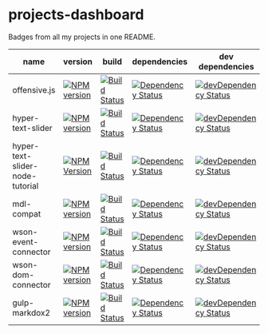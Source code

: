 # projects-dashboard
Badges from all my projects in one README.

[offensive-travis-url]: http://travis-ci.org/muroc/offensive.js
[offensive-travis-image]: https://travis-ci.org/muroc/offensive.js.svg?branch=master
[offensive-david-url]: https://david-dm.org/muroc/offensive.js
[offensive-david-image]: https://david-dm.org/muroc/offensive.js.svg
[offensive-david-url-dev]: https://david-dm.org/muroc/offensive.js#info=devDependencies
[offensive-david-image-dev]: https://david-dm.org/muroc/offensive.js/dev-status.svg
[offensive-npm-url]: https://npmjs.org/package/offensive
[offensive-npm-image]: https://badge.fury.io/js/offensive.svg

[mdl-compat-travis-url]: http://travis-ci.org/muroc/mdl-compat
[mdl-compat-travis-image]: https://secure.travis-ci.org/muroc/mdl-compat.png?branch=master
[mdl-compat-david-url]: https://david-dm.org/muroc/mdl-compat
[mdl-compat-david-image]: https://david-dm.org/muroc/mdl-compat.svg
[mdl-compat-david-url-dev]: https://david-dm.org/muroc/mdl-compat?type=dev
[mdl-compat-david-image-dev]: https://david-dm.org/muroc/mdl-compat/dev-status.svg
[mdl-compat-npm-url]: https://npmjs.org/package/mdl-compat
[mdl-compat-npm-image]: https://badge.fury.io/js/mdl-compat.svg

[wson-ec-travis-url]: http://travis-ci.org/muroc/wson-event-connector
[wson-ec-travis-image]: https://api.travis-ci.org/muroc/wson-event-connector.svg
[wson-ec-david-url]: https://david-dm.org/muroc/wson-event-connector
[wson-ec-david-image]: https://david-dm.org/muroc/wson-event-connector.svg
[wson-ec-david-url-dev]: https://david-dm.org/muroc/wson-event-connector#info=devDependencies
[wson-ec-david-image-dev]: https://david-dm.org/muroc/wson-event-connector/dev-status.svg
[wson-ec-npm-url]: https://npmjs.org/package/wson-event-connector
[wson-ec-npm-image]: https://badge.fury.io/js/wson-event-connector.svg

[wson-dc-travis-url]: http://travis-ci.org/muroc/wson-dom-connector
[wson-dc-travis-image]: https://api.travis-ci.org/muroc/wson-dom-connector.svg
[wson-dc-david-url]: https://david-dm.org/muroc/wson-dom-connector
[wson-dc-david-image]: https://david-dm.org/muroc/wson-dom-connector.svg
[wson-dc-david-url-dev]: https://david-dm.org/muroc/wson-dom-connector?type=dev
[wson-dc-david-image-dev]: https://david-dm.org/muroc/wson-dom-connector/dev-status.svg
[wson-dc-npm-url]: https://npmjs.org/package/wson-dom-connector
[wson-dc-npm-image]: https://badge.fury.io/js/wson-dom-connector.svg

[hts-nt-travis-image]: https://travis-ci.org/muroc/hyper-text-slider-node-tutorial.svg?branch=master
[hts-nt-travis-url]: https://travis-ci.org/muroc/hyper-text-slider-node-tutorial
[hts-nt-david-image]: https://david-dm.org/muroc/hyper-text-slider-node-tutorial.svg
[hts-nt-david-url]: https://david-dm.org/muroc/hyper-text-slider-node-tutorial
[hts-nt-david-image-dev]: https://david-dm.org/muroc/hyper-text-slider-node-tutorial/dev-status.svg
[hts-nt-david-url-dev]: https://david-dm.org/muroc/hyper-text-slider-node-tutorial?type=dev
[hts-nt-npm-url]: https://npmjs.org/package/hyper-text-slider-node-tutorial
[hts-nt-npm-image]: https://badge.fury.io/js/hyper-text-slider-node-tutorial.svg

[gulp-markdox2-travis-url]: http://travis-ci.org/muroc/gulp-markdox2
[gulp-markdox2-travis-image]: https://img.shields.io/travis/muroc/gulp-markdox2.svg?maxAge=2592000
[gulp-markdox2-david-url]: https://david-dm.org/muroc/gulp-markdox2
[gulp-markdox2-david-image]: https://david-dm.org/muroc/gulp-markdox2.svg
[gulp-markdox2-david-url-dev]: https://david-dm.org/muroc/gulp-markdox2?type=dev
[gulp-markdox2-david-image-dev]: https://david-dm.org/muroc/gulp-markdox2/dev-status.svg
[gulp-markdox2-npm-url]: https://npmjs.org/package/gulp-markdox2
[gulp-markdox2-npm-image]: https://badge.fury.io/js/gulp-markdox2.svg

| name | version | build | dependencies | dev dependencies |
| ---- | ------- | ----- | ------------ | ---------------- |
| offensive.js | [![NPM version][offensive-npm-image]][offensive-npm-url] | [![Build Status][offensive-travis-image]][offensive-travis-url] | [![Dependency Status][offensive-david-image]][offensive-david-url] | [![devDependency Status][offensive-david-image-dev]][offensive-david-url-dev] |
| hyper-text-slider | [![NPM version](https://badge.fury.io/js/hyper-text-slider.svg)](https://npmjs.org/package/hyper-text-slider) | [![Build Status](https://travis-ci.org/muroc/hyper-text-slider.svg?branch=master)](https://travis-ci.org/muroc/hyper-text-slider) | [![Dependency Status](https://david-dm.org/muroc/hyper-text-slider.svg)](https://david-dm.org/muroc/hyper-text-slider) | [![devDependency Status](https://david-dm.org/muroc/hyper-text-slider/dev-status.svg)](https://david-dm.org/muroc/hyper-text-slider?type=dev) |
| hyper-text-slider-node-tutorial | [![NPM Version][hts-nt-npm-image]][hts-nt-npm-url] | [![Build Status][hts-nt-travis-image]][hts-nt-travis-url] | [![Dependency Status][hts-nt-david-image]][hts-nt-david-url] | [![devDependency Status][hts-nt-david-image-dev]][hts-nt-david-url-dev] | 
| mdl-compat | [![NPM version][mdl-compat-npm-image]][mdl-compat-npm-url] | [![Build Status][mdl-compat-travis-image]][mdl-compat-travis-url] | [![Dependency Status][mdl-compat-david-image]][mdl-compat-david-url] | [![devDependency Status][mdl-compat-david-image-dev]][mdl-compat-david-url-dev] |
| wson-event-connector | [![NPM version][wson-ec-npm-image]][wson-ec-npm-url] | [![Build Status][wson-ec-travis-image]][wson-ec-travis-url] | [![Dependency Status][wson-ec-david-image]][wson-ec-david-url] | [![devDependency Status][wson-ec-david-image-dev]][wson-ec-david-url-dev] |
| wson-dom-connector | [![NPM version][wson-dc-npm-image]][wson-dc-npm-url] | [![Build Status][wson-dc-travis-image]][wson-dc-travis-url] | [![Dependency Status][wson-dc-david-image]][wson-dc-david-url] | [![devDependency Status][wson-dc-david-image-dev]][wson-dc-david-url-dev] | 
| gulp-markdox2 | [![NPM version][gulp-markdox2-npm-image]][gulp-markdox2-npm-url] | [![Build Status][gulp-markdox2-travis-image]][gulp-markdox2-travis-url] | [![Dependency Status][gulp-markdox2-david-image]][gulp-markdox2-david-url] | [![devDependency Status][gulp-markdox2-david-image-dev]][gulp-markdox2-david-url-dev] | [![License][gulp-markdox2-license-image]][gulp-markdox2-license-url] | 
